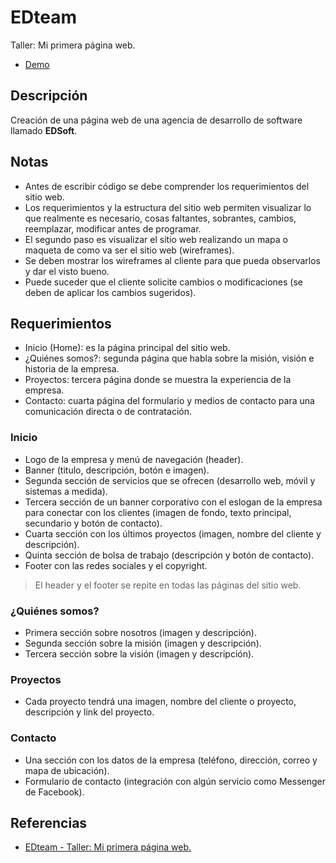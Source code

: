 # EDteam

Taller: Mi primera página web.

* [Demo](https://ricardogj08-edsoft.netlify.app)

## Descripción

Creación de una página web de una agencia de desarrollo de software llamado **EDSoft**.

## Notas

* Antes de escribir código se debe comprender los requerimientos del sitio web.
* Los requerimientos y la estructura del sitio web permiten visualizar lo que realmente es necesario, cosas faltantes, sobrantes, cambios, reemplazar, modificar antes de programar.
* El segundo paso es visualizar el sitio web realizando un mapa o maqueta de como va ser el sitio web (wireframes).
* Se deben mostrar los wireframes al cliente para que pueda observarlos y dar el visto bueno.
* Puede suceder que el cliente solicite cambios o modificaciones (se deben de aplicar los cambios sugeridos).

## Requerimientos

* Inicio (Home): es la página principal del sitio web.
* ¿Quiénes somos?: segunda página que habla sobre la misión, visión e historia de la empresa.
* Proyectos: tercera página donde se muestra la experiencia de la empresa.
* Contacto: cuarta página del formulario y medios de contacto para una comunicación directa o de contratación.

### Inicio

* Logo de la empresa y menú de navegación (header).
* Banner (titulo, descripción, botón e imagen).
* Segunda sección de servicios que se ofrecen (desarrollo web, móvil y sistemas a medida).
* Tercera sección de un banner corporativo con el eslogan de la empresa para conectar con los clientes (imagen de fondo, texto principal, secundario y botón de contacto).
* Cuarta sección con los últimos proyectos (imagen, nombre del cliente y descripción).
* Quinta sección de bolsa de trabajo (descripción y botón de contacto).
* Footer con las redes sociales y el copyright.

> El header y el footer se repite en todas las páginas del sitio web.

### ¿Quiénes somos?

* Primera sección sobre nosotros (imagen y descripción).
* Segunda sección sobre la misión (imagen y descripción).
* Tercera sección sobre la visión (imagen y descripción).

### Proyectos

* Cada proyecto tendrá una imagen, nombre del cliente o proyecto, descripción y link del proyecto.

### Contacto

* Una sección con los datos de la empresa (teléfono, dirección, correo y mapa de ubicación).
* Formulario de contacto (integración con algún servicio como Messenger de Facebook).

## Referencias

* [EDteam - Taller: Mi primera página web.](https://ed.team/cursos/pagina-web)
